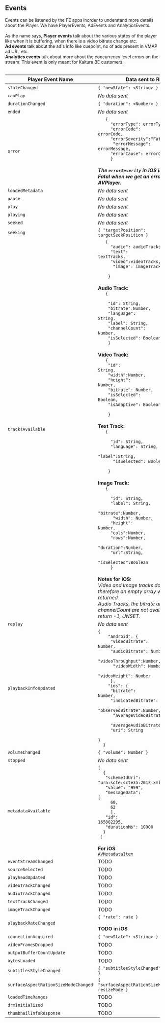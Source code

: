 ## Events

Events can be listened by the FE apps inorder to understand more details about the Player. We have PlayerEvents, AdEvents and AnalyticsEvents.
<br>
<br>
As the name says, **Player events** talk about the various states of the player like when it is buffering, when there is a video bitrate change etc.<br>
**Ad events** talk about the ad's info like cuepoint, no of ads present in VMAP ad URL etc.<br>
**Analytics events** talk about more about the concurrency level errors on the stream. This event is only meant for Kaltura BE customers.
<br>
<br>


|Player Event Name         |Data sent to RN |  iOS | Android |
|------------|--------|----------|----------|
|`stateChanged`|`{ "newState": <String> }`|✅ |✅ |
|`canPlay`|*No data sent*|✅ |✅ |
|`durationChanged`|`{ "duration": <Number> }`|✅ |✅ |
|`ended`|*No data sent*|✅ |✅ |
|`error`|<code>&nbsp;&nbsp;&nbsp;{ <br>&nbsp;&nbsp;&nbsp;&nbsp; "errorType": errorType,<br>&nbsp;&nbsp;&nbsp;&nbsp; "errorCode": errorCode,<br>&nbsp;&nbsp;&nbsp;&nbsp; "errorSeverity":"Fatal",<br> &nbsp;&nbsp;&nbsp;&nbsp; "errorMessage": errorMessage, <br>&nbsp;&nbsp;&nbsp;&nbsp; "errorCause": errorCause <br>&nbsp;&nbsp;&nbsp;&nbsp; }</code> <br><br>***The `errorSeverity` in iOS is always Fatal when we get an error from the AVPlayer.***|✅ |✅ |
|`loadedMetadata`|*No data sent*|✅ |✅ |
|`pause`|*No data sent*|✅ |✅ |
|`play`|*No data sent*|✅ |✅ |
|`playing`|*No data sent*|✅ |✅ |
|`seeked`|*No data sent*|✅ |✅ |
|`seeking`|`{ "targetPosition": targetSeekPosition }`|✅ |✅ |
|`tracksAvailable`|<code>&nbsp;&nbsp;&nbsp;{ <br>&nbsp;&nbsp;&nbsp;&nbsp; "audio": audioTracks,<br>&nbsp;&nbsp;&nbsp;&nbsp; "text": textTracks,<br>&nbsp;&nbsp;&nbsp;&nbsp; "video":videoTracks,<br> &nbsp;&nbsp;&nbsp;&nbsp; "image": imageTracks <br>&nbsp;&nbsp;&nbsp;&nbsp;}</code><br><br> **Audio Track:** <br> <code>&nbsp;&nbsp;&nbsp;{ <br>&nbsp;&nbsp;&nbsp;&nbsp;"id": String,<br>&nbsp;&nbsp;&nbsp;&nbsp;"bitrate":Number,<br>&nbsp;&nbsp;&nbsp;&nbsp;"language": String,<br>&nbsp;&nbsp;&nbsp;&nbsp;"label": String,<br>&nbsp;&nbsp;&nbsp;&nbsp;"channelCount": Number,<br>&nbsp;&nbsp;&nbsp;&nbsp;"isSelected": Boolean <br>&nbsp;&nbsp;&nbsp;&nbsp;}</code> <br> <br> **Video Track:** <br> <code>&nbsp;&nbsp;&nbsp;{ <br>&nbsp;&nbsp;&nbsp;&nbsp;"id": String,<br>&nbsp;&nbsp;&nbsp;&nbsp;"width":Number,<br>&nbsp;&nbsp;&nbsp;&nbsp;"height": Number,<br>&nbsp;&nbsp;&nbsp;&nbsp;"bitrate": Number,<br>&nbsp;&nbsp;&nbsp;&nbsp;"isSelected": Boolean,<br>&nbsp;&nbsp;&nbsp;&nbsp;"isAdaptive": Boolean <br>&nbsp;&nbsp;&nbsp;&nbsp;}</code><br><br>**Text Track:**<br><code>&nbsp;&nbsp;&nbsp;{ <br>&nbsp;&nbsp;&nbsp;&nbsp; "id": String,<br>&nbsp;&nbsp;&nbsp;&nbsp; "language": String,<br>&nbsp;&nbsp;&nbsp;&nbsp; "label":String,<br> &nbsp;&nbsp;&nbsp;&nbsp; "isSelected": Boolean <br>&nbsp;&nbsp;&nbsp;&nbsp;}</code><br><br>**Image Track:**<br> <code>&nbsp;&nbsp;&nbsp;{ <br>&nbsp;&nbsp;&nbsp;&nbsp; "id": String,<br>&nbsp;&nbsp;&nbsp;&nbsp; "label": String,<br>&nbsp;&nbsp;&nbsp;&nbsp; "bitrate":Number,<br> &nbsp;&nbsp;&nbsp;&nbsp; "width": Number, <br>&nbsp;&nbsp;&nbsp;&nbsp; "height": Number,<br>&nbsp;&nbsp;&nbsp;&nbsp; "cols":Number,<br>&nbsp;&nbsp;&nbsp;&nbsp; "rows":Number,<br>&nbsp;&nbsp;&nbsp;&nbsp; "duration":Number,<br>&nbsp;&nbsp;&nbsp;&nbsp; "url":String,<br>&nbsp;&nbsp;&nbsp;&nbsp; "isSelected":Boolean<br> &nbsp;&nbsp;&nbsp;&nbsp;}</code><br><br> **Notes for iOS:**<br> *Video and Image tracks don't exist, therefore an empty array will be returned.*<br>*Audio Tracks, the bitrate and channelCount are not available will return -1, UNSET.*|✅ |✅ |
|`replay`|*No data sent*|✅ |✅ |
|`playbackInfoUpdated`|<code>{ <br> &nbsp;&nbsp;&nbsp;"android":&nbsp;{ <br>&nbsp;&nbsp;&nbsp;&nbsp; "videoBitrate": Number,<br>&nbsp;&nbsp;&nbsp;&nbsp; "audioBitrate": Number,<br>&nbsp;&nbsp;&nbsp;&nbsp; "videoThroughput":Number,<br> &nbsp;&nbsp;&nbsp;&nbsp; "videoWidth": Number, <br>&nbsp;&nbsp;&nbsp;&nbsp; "videoHeight": Number <br>&nbsp;&nbsp;&nbsp;&nbsp; },<br> &nbsp;&nbsp;&nbsp;"ios":&nbsp;{ <br>&nbsp;&nbsp;&nbsp;&nbsp; "bitrate": Number,<br>&nbsp;&nbsp;&nbsp;&nbsp; "indicatedBitrate": Number,<br>&nbsp;&nbsp;&nbsp;&nbsp; "observedBitrate":Number,<br> &nbsp;&nbsp;&nbsp;&nbsp; "averageVideoBitrate": Number, <br>&nbsp;&nbsp;&nbsp;&nbsp; "averageAudioBitrate": Number, <br>&nbsp;&nbsp;&nbsp;&nbsp; "uri": String<br>&nbsp;&nbsp;&nbsp;&nbsp; }<br> &nbsp;}</code><br>|✅ |✅ |
|`volumeChanged`|`{ "volume": Number }`|❌ |✅ |
|`stopped`|*No data sent*|✅ |✅ |
|`metadataAvailable`|<code>[<br>&nbsp;&nbsp;{<br>&nbsp;&nbsp;&nbsp;"schemeIdUri": "urn:scte:scte35:2013:xml",<br>&nbsp;&nbsp;&nbsp;"value": "999",<br>&nbsp;&nbsp;&nbsp;"messageData": [<br>&nbsp;&nbsp;&nbsp;&nbsp;&nbsp;60,<br>&nbsp;&nbsp;&nbsp;&nbsp;&nbsp;62<br>&nbsp;&nbsp;&nbsp;&nbsp;&nbsp;],<br>&nbsp;&nbsp;&nbsp;"id": 165882295,<br>&nbsp;&nbsp;&nbsp;"durationMs": 10000<br>&nbsp;&nbsp;}<br>&nbsp;]</code><br> <br>**For iOS** <br> [`AVMetadataItem`](https://developer.apple.com/documentation/avfoundation/avmetadataitem)|❌ |✅ |
|`eventStreamChanged`|TODO|✅ |✅ |
|`sourceSelected`|TODO|✅ |✅ |
|`playheadUpdated`|TODO|✅ |✅ |
|`videoTrackChanged`| TODO |✅ |✅ |
|`audioTrackChanged`| TODO |✅ |✅ |
|`textTrackChanged`| TODO |✅ |✅ |
|`imageTrackChanged`| TODO |❌ |✅ |
|`playbackRateChanged`|`{ "rate": rate }` <br><br> **TODO in iOS**|✅ |✅ |
|`connectionAcquired`|`{ "newState": <String> }`|❌|✅ |
|`videoFramesDropped`|TODO| ❌ |✅ |
|`outputBufferCountUpdate`|TODO|❌ |✅ |
|`bytesLoaded`|TODO|❌ |✅ |
|`subtitlesStyleChanged`|`{ "subtitlesStyleChanged": styleName }`|❌ |✅ |
|`surfaceAspectRationSizeModeChanged`|`{ "surfaceAspectRationSizeModeChanged": resizeMode }`|❌ |✅ |
|`loadedTimeRanges`|TODO|✅ |✅ |
|`drmInitialized`|TODO|✅ |✅ |
|`thumbnailInfoResponse`|TODO|✅ |✅ |



